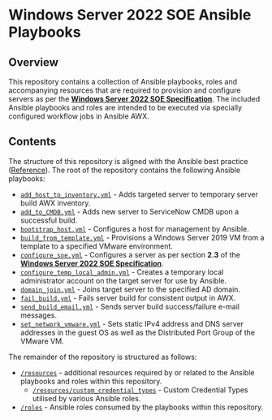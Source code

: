 # Windows Server 2022 SOE Ansible Playbooks

## Overview

This repository contains a collection of Ansible playbooks, roles and accompanying resources that are required to provision and configure servers as per the [**Windows Server 2022 SOE Specification**](https://nexus.watercorporation.com.au/otcs/cs.exe/app/nodes/124134108). The included Ansible playbooks and roles are intended to be executed via specially configured workflow jobs in Ansible AWX.

## Contents

The structure of this repository is aligned with the Ansible best practice ([Reference](https://docs.ansible.com/ansible/2.9/user_guide/playbooks_best_practices.html#directory-layout)). The root of the repository contains the following Ansible playbooks:

- [`add_host_to_inventory.yml`](/add_host_to_inventory.yml) - Adds targeted server to temporary server build AWX inventory.
- [`add_to_CMDB.yml`](/add_to_CMDB.yml) - Adds new server to ServiceNow CMDB upon a successful build.
- [`bootstrap_host.yml`](/bootstrap_host.yml) - Configures a host for management by Ansible.
- [`build_from_template.yml`](/build_from_template.yml) - Provisions a Windows Server 2019 VM from a template to a specified VMware environment.
- [`configure_soe.yml`](/configure_soe.yml) - Configures a server as per section **2.3** of the [**Windows Server 2022 SOE Specification**](https://nexus.watercorporation.com.au/otcs/cs.exe/app/nodes/124134108).
- [`configure_temp_local_admin.yml`](/configure_temp_local_admin.yml) - Creates a temporary local administrator account on the target server for use by Ansible.
- [`domain_join.yml`](/domain_join.yml) - Joins target server to the specified AD domain.
- [`fail_build.yml`](/fail_build.yml) - Fails server build for consistent output in AWX.
- [`send_build_email.yml`](/send_build_email.yml) - Sends server build success/failure e-mail messages.
- [`set_network_vmware.yml`](/set_network_vmware.yml) - Sets static IPv4 address and DNS server addresses in the guest OS as well as the Distributed Port Group of the VMware VM.

The remainder of the repository is structured as follows:

- [`/resources`](/resources/README.md) - additional resources required by or related to the Ansible playbooks and roles within this repository.
  - [`/resources/custom_credential_types`](/resources/custom_credential_types/README.md) - Custom Credential Types utilised by various Ansible roles.
- [`/roles`](/roles/README.md) - Ansible roles consumed by the playbooks within this repository.
